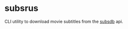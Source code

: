 # subsrus

CLI utility to download movie subtitles from the
[subsdb](http://thesubdb.com/api/) api.
